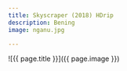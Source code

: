 ```yaml
---
title: Skyscraper (2018) HDrip
description: Bening
image: nganu.jpg

---
```

![{{ page.title }}]({{ page.image }})

